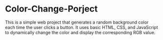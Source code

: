 # Color-Change-Porject
This is a simple web project that generates a random background color each time the user clicks a button. It uses basic HTML, CSS, and JavaScript to dynamically change the color and display the corresponding RGB value.
